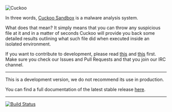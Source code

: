 ![Cuckoo](http://cuckoosandbox.org/graphic/cuckoo.png)

In three words, [Cuckoo Sandbox](http://www.cuckoosandbox.org) is a malware analysis system.

What does that mean? It simply means that you can throw any suspicious file at it and in a matter of seconds Cuckoo will provide you back some detailed results outlining what such file did when executed inside an isolated environment.

If you want to contribute to development, please read [this](http://www.cuckoosandbox.org/development.html) and [this](http://www.cuckoofoundation.org/contribute) first. Make sure you check our Issues and Pull Requests and that you join our IRC channel.

<hr />

This is a development version, we do not recommend its use in production.

You can find a full documentation of the latest stable release [here](http://docs.cuckoosandbox.org).

<hr />

[![Build Status](https://travis-ci.org/m-messiah/cuckoo.svg)](https://travis-ci.org/m-messiah/cuckoo)
